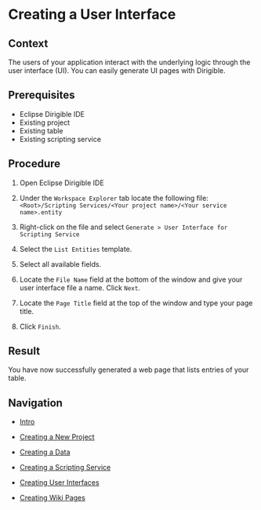 # Creating a User Interface

## Context

The users of your application interact with the underlying logic through the user interface (UI). You can easily generate UI pages with Dirigible.



## Prerequisites

- Eclipse Dirigible IDE 
- Existing project
- Existing table
- Existing scripting service



## Procedure

1. Open Eclipse Dirigible IDE

2. Under the `Workspace Explorer` tab locate the following file: `<Root>/Scripting Services/<Your project name>/<Your service name>.entity`

3. Right-click on the file and select `Generate > User Interface for Scripting Service`

4. Select the `List Entities` template.

5. Select all available fields.

6. Locate the `File Name` field at the bottom of the window and give your user interface file a name. Click `Next`.

7. Locate the `Page Title` field at the top of the window and type your page title.

8. Click `Finish`.




## Result

You have now successfully generated a web page that lists entries of your table.



## Navigation

- [Intro](README.md)


- [Creating a New Project](NewProject.md)
- [Creating a Data ](DataStructure.md)
- [Creating a Scripting Service](ScriptingService.md)
- [Creating User Interfaces](UserInterfaces.md)
- [Creating Wiki Pages](WikiPages.md)